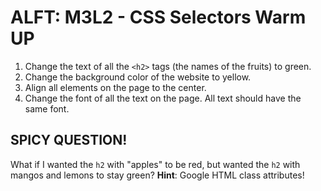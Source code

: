 # ALFT: M3L2 - CSS Selectors Warm UP

1. Change the text of all the `<h2>` tags (the names of the fruits) to green.
2. Change the background color of the website to yellow.
3. Align all elements on the page to the center.
4. Change the font of all the text on the page. All text should have the same font.

## SPICY QUESTION!
What if I wanted the `h2` with "apples" to be red, but wanted the `h2` with mangos and lemons to stay green? 
**Hint**: Google HTML class attributes!